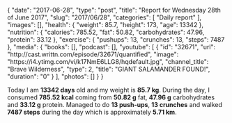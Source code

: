 {
    "date": "2017-06-28",
    "type": "post",
    "title": "Report for Wednesday 28th of June 2017",
    "slug": "2017\/06\/28",
    "categories": [
        "Daily report"
    ],
    "images": [],
    "health": {
        "weight": 85.7,
        "height": 173,
        "age": 13342
    },
    "nutrition": {
        "calories": 785.52,
        "fat": 50.82,
        "carbohydrates": 47.96,
        "protein": 33.12
    },
    "exercise": {
        "pushups": 13,
        "crunches": 13,
        "steps": 7487
    },
    "media": {
        "books": [],
        "podcast": [],
        "youtube": [
            {
                "id": "32671",
                "url": "http:\/\/cast.writtn.com\/episode\/32671\/quantified",
                "image": "https:\/\/i4.ytimg.com\/vi\/k17NmE6LLG8\/hqdefault.jpg",
                "channel_title": "Brave Wilderness",
                "type": 2,
                "title": "GIANT SALAMANDER FOUND!",
                "duration": "0"
            }
        ],
        "photos": []
    }
}

Today I am <strong>13342 days</strong> old and my weight is <strong>85.7 kg</strong>. During the day, I consumed <strong>785.52 kcal</strong> coming from <strong>50.82 g</strong> fat, <strong>47.96 g</strong> carbohydrates and <strong>33.12 g</strong> protein. Managed to do <strong>13 push-ups</strong>, <strong>13 crunches</strong> and walked <strong>7487 steps</strong> during the day which is approximately <strong>5.71 km</strong>.